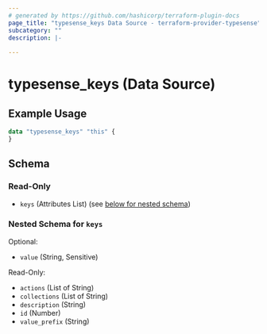 ```yaml
---
# generated by https://github.com/hashicorp/terraform-plugin-docs
page_title: "typesense_keys Data Source - terraform-provider-typesense"
subcategory: ""
description: |-
  
---
```


# typesense_keys (Data Source)

## Example Usage

```terraform
data "typesense_keys" "this" {
}
```

<!-- schema generated by tfplugindocs -->
## Schema

### Read-Only

- `keys` (Attributes List) (see [below for nested schema](#nestedatt--keys))

<a id="nestedatt--keys"></a>
### Nested Schema for `keys`

Optional:

- `value` (String, Sensitive)

Read-Only:

- `actions` (List of String)
- `collections` (List of String)
- `description` (String)
- `id` (Number)
- `value_prefix` (String)


